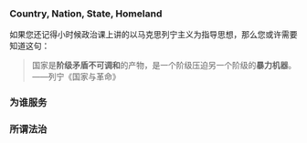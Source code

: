 
### Country, Nation, State, Homeland

如果您还记得小时候政治课上讲的以马克思列宁主义为指导思想，那么您或许需要知道这句：
> 国家是**阶级矛盾不可调和**的产物，是一个阶级压迫另一个阶级的**暴力机器**。——列宁《国家与革命》

### 为谁服务

### 所谓法治

<!--stackedit_data:
eyJoaXN0b3J5IjpbOTc2OTQwNzI1LC0zMzg4NTMyMDAsMTQ1NT
gzMjI4LDQ5NzgxODgxMCw4MDg0NTc0OTcsMzQ4MDkwNzk4XX0=

-->